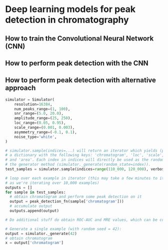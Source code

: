 # Deep learning models for peak detection in chromatography

## How to train the Convolutional Neural Network (CNN)

## How to perform peak detection with the CNN

## How to perform peak detection with alternative approach

```python
simulator = Simulator(
    resolution=16384,
    num_peaks_range=(1, 100),
    snr_range=(5.0, 20.0),
    amplitude_range=(25, 250),
    loc_range=(0.05, 0.95),
    scale_range=(0.001, 0.003),
    asymmetry_range=(-0.1, 0.1),
    noise_type='white',
)

# simulator.sample(indices=...) will return an iterator which yields (per iteration)
# a dictionary with the following keys: 'chromatogram', 'loc', 'scale', 'amplitude'
# and 'area'. Each index in indices will directly be used as the random seed for
# the generator method (simulator._generate(random_state=index)).
test_samples = simulator.sample(indices=range(110_000, 120_000), verbose=1)

# loop over each example in iterator (this may take a few minutes to iterate over
# as we're iterating over 10,000 examples)
outputs = []
for sample in test_samples:
  # obtain chromatogram and perform some peak detection on it
  output = peak_detection_fn(sample['chromatogram']))
  # accumulate output
  outputs.append(output)

# Do additional stuff do obtain ROC-AUC and MRE values, which can be compared with CNN

# Generate a single example (with random seed = 42):
output = simulator._generate(42)
# obtain chromatogram
x = output['chromatogram']
```
